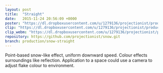 ```yaml
---
layout: post
title:  "Straight"
date:   2015-11-24 20:56:09 +0000
poster: "https://dl.dropboxusercontent.com/u/1279136/projectionist/productions/snow-straight/poster.png"
clip: "https://dl.dropboxusercontent.com/u/1279136/projectionist/productions/snow-straight/clip600.mp4"
clip_webm: "https://dl.dropboxusercontent.com/u/1279136/projectionist/productions/snow-straight/clip600.webm"
repository: https://github.com/projectionist/snow.git
branch: production/snow-straight
---
```


Point-based snow-like effect, uniform downward speed.
Colour effects surroundings like reflection.
Application to a space could use a camera to adjust flake colour to environment.
